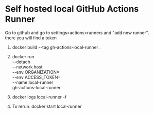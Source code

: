 # Self hosted local GitHub Actions Runner

Go to github and go to settings>actions>runners and "add new runner". there you will find a token


1. docker build --tag gh-actions-local-runner .

2. docker run \
  --detach \
  --network host \
  --env ORGANIZATION=<YOUR-GITHUB-ORG> \
  --env ACCESS_TOKEN=<YOUR-GITHUB-TOKEN> \
  --name local-runner \
  gh-actions-local-runner


1. docker logs local-runner -f

2. To rerun: docker start local-runner